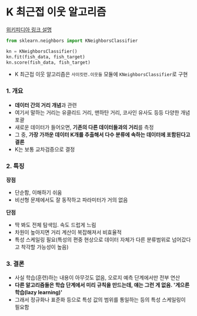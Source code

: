 # K 최근접 이웃 알고리즘
[위키피디아 링크 설명](https://ko.wikipedia.org/wiki/K-%EC%B5%9C%EA%B7%BC%EC%A0%91_%EC%9D%B4%EC%9B%83_%EC%95%8C%EA%B3%A0%EB%A6%AC%EC%A6%98)
```python
from sklearn.neighbors import KNeighborsClassifier

kn = KNeighborsClassifier()
kn.fit(fish_data, fish_target)
kn.score(fish_data, fish_target)
```
- K 최근접 이웃 알고리즘은 `사이킷런.이웃들` 모듈에 `KNeighborsClassifier`로 구현

### 1. 개요
- **데이터 간의 거리 개념**과 관련
- 여기서 말하는 거리는 유클리드 거리, 맨하탄 거리, 코사인 유사도 등등 다양한 개념 포괄
- 새로운 데이터가 들어오면, **기존의 다른 데이터들과의 거리**를 측정
- 그 중, **가장 가까운 데이터 K개를 추출해서 다수 분류에 속하는 데이터에 포함된다고 결론**
- K는 보통 교차검증으로 결정

### 2. 특징
**장점**
- 단순함, 이해하기 쉬움
- 비선형 문제에서도 잘 동작하고 파라미터가 거의 없음

**단점**
- 딱 봐도 전체 탐색임. 속도 드럽게 느림
- 차원이 높아지면 거리 계산이 복잡해져서 비효율적
- 특성 스케일링 필요(특성의 편중 현상으로 데이터 자체가 다른 분류범위로 넘어갔다고 착각할 가능성이 높음)

### 3. 결론
- 사실 학습(훈련)하는 내용이 아무것도 없음, 오로지 예측 단계에서만 전부 연산
- **다른 알고리즘들은 학습 단계에서 미리 규칙을 만드는데, 얘는 그런 게 없음. '게으른 학습(lazy learning)'**
- 그래서 정규화나 표준화 등으로 특성 값의 범위를 통일하는 등의 특성 스케일링이 필요함